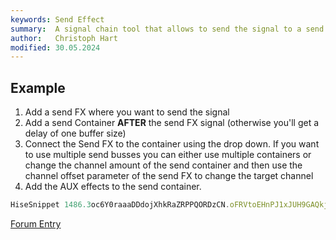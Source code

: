 ```yaml
---
keywords: Send Effect
summary:  A signal chain tool that allows to send the signal to a send container
author:   Christoph Hart
modified: 30.05.2024
---
```


## Example 

1. Add a send FX where you want to send the signal
2. Add a send Container **AFTER** the send FX signal (otherwise you'll get a delay of one buffer size)
3. Connect the Send FX to the container using the drop down. If you want to use multiple send busses you can either use multiple containers or change the channel amount of the send container and then use the channel offset parameter of the send FX to change the target channel
4. Add the AUX effects to the send container.

```javascript
HiseSnippet 1486.3oc6Y0raaaDDdojXhkRaZRPPQORDzCN.oFRVtoEHnPJ1xJUH9GAQkj1SATjirVXxcYHW4XkhdpW5qP5o7HTfdp2xiPAReC5odyu.Es6tjTboCshifiScf0AAtyO6L67y2rfra.0FBCoAHsx8m3CHsOR2bBgMZsQVXBpSKjVEcSf3zGBYnUm3aEFBNHMsh2SvWqbIj72AMV0x0hXCojPnGRw1vFXOLKkZ2l2G6511xA5i8Tjdklcroj0ntzwbeondUjuk8tV6.aYIDqfNR6Bq6fYz.SlECBQZkVk5LwbD8ojH4eHNDOvEDKpgL4aTD41TWGgGKnhVaD10oaxYNDgztX2zHPwnHv002D6fmROMRbEICiTMTiGZEx5dEy3d0TcupJtWNtjlhKUJxktptoc.1mkxQ3OWRuCgAACs3gcUWIRVTg5Z5qQ4RPXK4YsKzNfuXpFKd6pUukA+uadmJU3g9PlwdVAFhb85CGB1rkM9FCYovR6.rHRKdCAaiX92Pnoh7KEBr6xXA3AiYvhpL3gPBAb2d3PtH2xXkadmgiI1LLkXPIaQYv1jEuYkenR4J+XEiCyZ3vb4INYATWWHHW1hpqfYo3hjwdCffawO0tigoBxC4Yyi5GcdTsLyNJPqHHkzgfYa6Cjip3CEmcD47XuhKJSlwubbF2zE6.AHLOwdQ86SnCpgjNbbmSy5+1JuD8fNsrXVIaCeG4VwGBXXwAPqErGuOLpPprdKHbWF0WJqmOkHru1UdiFcedjP6e3Vbh3g+j+PHahHLbAo.HOriiKzkFhEg4z95keYHC7MwOS5w+xyE+98FdpXGe+K8r1WE2Hb7vgXgA0MbVEMD65Exqp763wgCPZWS+AgfgCLzZrKyHbW9V4hI6BN8oRbBOpS7A0FO.bQLXelvMk.V9Ig+NNxiaZ4bMNfS.Gqg2dH3EKO506E4n.TmwtVrrPCBwiYHB.p8ihdNBOvLQEu7DCu335hWUuKlYOJeerPN9Hud5cgOFix9w5Qw8TGrjd6u6cCjpp4ubj4ujtIl.R7Mow+T4ZiGYsGXbOf.AhfWsYLw6ONtS77O1S711lwMe+.KRnOMLyFaBd397l0PUh79f1AvS5IxlpzWiZEjKqCZzleHyUGSK13.YYwc8niIrLkAEm0j2Zy4j2R+uax6Yfl8LWNnbhOZh87cg0I6AtbbeoOdMN9mDgLgZ1Z4MoDp+HJAaqln6Abb1c1ABT88bOP7477qmkR45M6AtfkZQ6m2bCdwlUvlQ3wySrn1a8EkxMe8Y5QtqgnAz3rKHcwOnAoyjNuPj8WPNglaQgoOz35i.ZVdinLW3TIX0TrCcHNv9YxxEOgpHQ8niYXxNaZw6iDWfYqwdlb3caH1gD2mTqf.hNZcUw5H7chibw+x+EyrlXsVLyZILOUrgRlXgnLwE02hhCSvVjO+daN44yi9.XdzxmOO5r97nBmOOJ8sgLCHvEOx4QnymGMmyi9DYvW75N3gZHHtXUlPlRr1a2Kr7fF4MV5fF4OVhCDc1drToiWiwrcuSuQTmpt6Iv0vOw822GPfETr+kRtHXKv0ZhzxKD8b19LIIQuxFvvz9ne8IMmxnGdmQobF8SMaCfy.9.QEMZVu9qZjPWUAIiMnOsK2fh2jwz84meUyuE+ZTQsZtINC5ZevymZNgXOqWwwIFja4bgCKcH3PAH2QBGlvr1gXtbBvpf4xGhYcw5hwLqmGPZ7s0tb7s05A6AAChaViHYDQKa5sGk5k75b4a+Kd9y+6Fsr774m4zLze03Q.aCt1tpQ9VASNDMD5QXG1H08hm8fmAJWR6EhWX7647ya23J07SRxK27SBy5G0vz20dGZVUOZuV0yowndOK6.5isi9bHBLnEjT34Sh7KAVVeSwZioeGDc8pKUU78GvO11VfF9Ebjz70Y44Pm5ygNqLG57kygN2dNz4qlCc95Ypi3NG2cLi5EMojSn65xuGkl15DKdWoD2.8e.d2lMf.
```


[Forum Entry](https://forum.hise.audio/topic/1223/send-bus-routing-please-help/11)